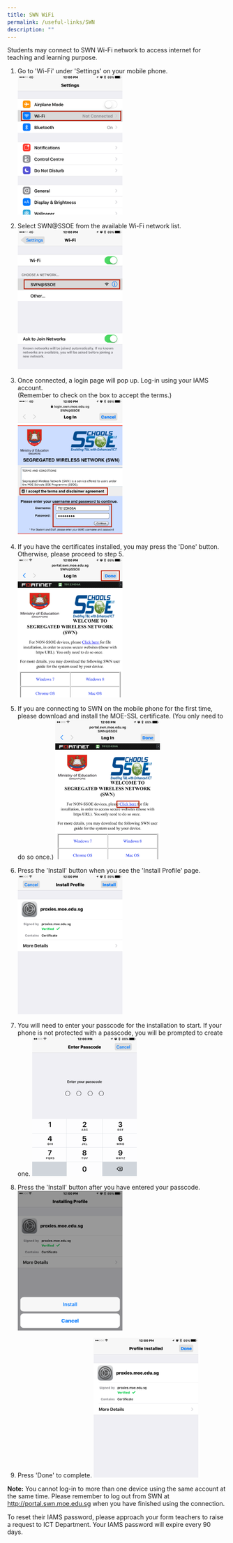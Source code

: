 ```yaml
---
title: SWN WiFi
permalink: /useful-links/SWN
description: ""
---
```

Students may connect to SWN Wi-Fi network to access internet for teaching and learning purpose.

1. Go to 'Wi-Fi' under 'Settings' on your mobile phone.
<img src="/images/SWN-Login-01.png" 
     style="width:50%">
		 
		
2. Select SWN@SSOE from the available Wi-Fi network list.
<img src="/images/SWN-Login-02.png" 
     style="width:50%">
		 
3. Once connected, a login page will pop up.
Log-in using your IAMS account. <br>(Remember to check on the box to accept the terms.)
<img src="/images/SWN-Login-03.png" 
     style="width:50%">
		 
4. If you have the certificates installed, you may press the 'Done' button. Otherwise, please proceed to step 5.
<img src="/images/SWN-Login-04-B.png" 
     style="width:50%">
		 
5. If you are connecting to SWN on the mobile phone for the first time, please download and install the MOE-SSL certificate. (You only need to do so once.)
<img src="/images/SWN-Login-04.png" 
     style="width:50%">
		 
6. Press the 'Install' button when you see the 'Install Profile' page.
<img src="/images/SWN-Login-05.png" 
     style="width:50%">
		 
7. You will need to enter your passcode for the installation to start. If your phone is not protected with a passcode, you will be prompted to create one.
<img src="/images/SWN-Login-06.png" 
     style="width:50%">
		 
8. Press the 'Install' button after you have entered your passcode.
<img src="/images/SWN-Login-07.png" 
     style="width:50%">

9. Press 'Done' to complete.
<img src="/images/SWN-Login-08.png" 
     style="width:50%">
		 
		 
**Note:** You cannot log-in to more than one device using the same account at the same time. Please remember to log out from SWN at http://portal.swn.moe.edu.sg when you have finished using the connection.

To reset their IAMS password, please approach your form teachers to raise a request to ICT Department. Your IAMS password will expire every 90 days.